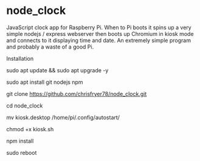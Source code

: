 # node_clock

JavaScript clock app for Raspberry Pi. When to Pi boots it spins up a very simple nodejs / express webserver then boots up Chromium in kiosk mode and connects to it displaying time and date. An extremely simple program and probably a waste of a good Pi.

Installation

sudo apt update && sudo apt upgrade -y

sudo apt install git nodejs npm

git clone https://github.com/chrisfryer78/node_clock.git

cd node_clock

mv kiosk.desktop /home/pi/.config/autostart/

chmod +x kiosk.sh

npm install

sudo reboot
